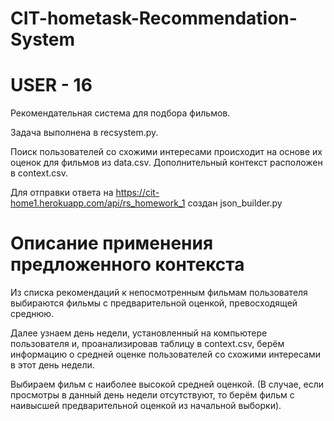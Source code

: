 # CIT-hometask-Recommendation-System
# USER - 16

Рекомендательная система для подбора фильмов.

Задача выполнена в recsystem.py.

Поиск пользователей со схожими интересами происходит 
на основе их оценок для фильмов из data.csv.
Дополнительный контекст расположен в context.csv.

Для отправки ответа на https://cit-home1.herokuapp.com/api/rs_homework_1 создан json_builder.py

# Описание применения предложенного контекста

Из списка рекомендаций к непосмотренным фильмам пользователя
выбираются фильмы с предварительной оценкой, превосходящей среднюю.

Далее узнаем день недели, установленный на компьютере пользователя и,
проанализировав таблицу в context.csv, берём информацию о средней оценке
пользователей со схожими интересами в этот день недели.

Выбираем фильм с наиболее высокой средней оценкой.
(В случае, если просмотры в данный день недели отсутствуют, 
то берём фильм с наивысшей предварительной оценкой из начальной выборки).

